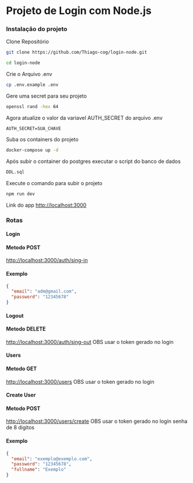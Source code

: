 # Projeto de Login com Node.js 

### Instalação do projeto
Clone Repositório
```sh
git clone https://github.com/Thiago-cog/login-node.git
```
```sh
cd login-node
```

Crie o Arquivo .env
```sh
cp .env.example .env
```
Gere uma secret para seu projeto
```sh
openssl rand -hex 64
```
Agora atualize o valor da variavel AUTH_SECRET do arquivo .env
```dosini
AUTH_SECRET=SUA_CHAVE
```

Suba os containers do projeto
```sh
docker-compose up -d
```

Após subir o container do postgres executar o script do banco de dados
```sh
DDL.sql
```

Execute o comando para subir o projeto
```sh
npm run dev
```

Link do app
[http://localhost:3000](http://localhost:3000)

### Rotas
#### Login
#### Metodo POST
[http://localhost:3000/auth/sing-in](http://localhost:3000/auth/sing-in)
#### Exemplo
```json
{
  "email": "adm@gmail.com",
  "password": "12345678"
}
```
#### Logout
#### Metodo DELETE
[http://localhost:3000/auth/sing-out](http://localhost:3000/auth/sing-out)
OBS usar o token gerado no login

#### Users
#### Metodo GET
[http://localhost:3000/users](http://localhost:3000/users)
OBS usar o token gerado no login

#### Create User
#### Metodo POST
[http://localhost:3000/users/create](http://localhost:3000/users/create)
OBS usar o token gerado no login 
senha de 8 digitos 
#### Exemplo
```json
{
  "email": "exemplo@exemplo.com",
  "password": "12345678",
  "fullname": "Exemplo"
}
```
